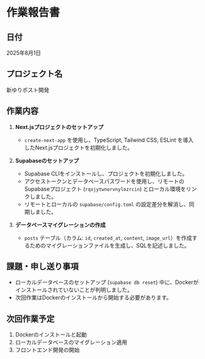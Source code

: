 # 作業報告書

## 日付
2025年8月1日

## プロジェクト名
新ゆりポスト開発

## 作業内容

1.  **Next.jsプロジェクトのセットアップ**
    *   `create-next-app` を使用し、TypeScript, Tailwind CSS, ESLint を導入したNext.jsプロジェクトを初期化しました。

2.  **Supabaseのセットアップ**
    *   Supabase CLIをインストールし、プロジェクトを初期化しました。
    *   アクセストークンとデータベースパスワードを使用し、リモートのSupabaseプロジェクト (`rqxjytwnorvnylozrcin`) とローカル環境をリンクしました。
    *   リモートとローカルの `supabase/config.toml` の設定差分を解消し、同期しました。

3.  **データベースマイグレーションの作成**
    *   `posts` テーブル（カラム: `id`, `created_at`, `content`, `image_url`）を作成するためのマイグレーションファイルを生成し、SQLを記述しました。

## 課題・申し送り事項

*   ローカルデータベースのセットアップ (`supabase db reset`) 中に、Dockerがインストールされていないことが判明しました。
*   次回作業はDockerのインストールから開始する必要があります。

## 次回作業予定

1.  Dockerのインストールと起動
2.  ローカルデータベースのマイグレーション適用
3.  フロントエンド開発の開始
